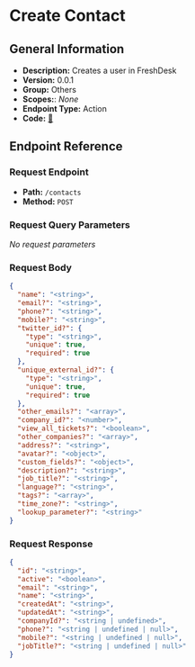 # Create Contact

## General Information

- **Description:** Creates a user in FreshDesk
- **Version:** 0.0.1
- **Group:** Others
- **Scopes:**: _None_
- **Endpoint Type:** Action
- **Code:** [🔗](https://github.com/NangoHQ/integration-templates/tree/main/integrations/freshdesk/actions/create-contact.ts)

## Endpoint Reference

### Request Endpoint

- **Path:** `/contacts`
- **Method:** `POST`

### Request Query Parameters

_No request parameters_

### Request Body

```json
{
  "name": "<string>",
  "email?": "<string>",
  "phone?": "<string>",
  "mobile?": "<string>",
  "twitter_id?": {
    "type": "<string>",
    "unique": true,
    "required": true
  },
  "unique_external_id?": {
    "type": "<string>",
    "unique": true,
    "required": true
  },
  "other_emails?": "<array>",
  "company_id?": "<number>",
  "view_all_tickets?": "<boolean>",
  "other_companies?": "<array>",
  "address?": "<string>",
  "avatar?": "<object>",
  "custom_fields?": "<object>",
  "description?": "<string>",
  "job_title?": "<string>",
  "language?": "<string>",
  "tags?": "<array>",
  "time_zone?": "<string>",
  "lookup_parameter?": "<string>"
}
```

### Request Response

```json
{
  "id": "<string>",
  "active": "<boolean>",
  "email": "<string>",
  "name": "<string>",
  "createdAt": "<string>",
  "updatedAt": "<string>",
  "companyId?": "<string | undefined>",
  "phone?": "<string | undefined | null>",
  "mobile?": "<string | undefined | null>",
  "jobTitle?": "<string | undefined | null>"
}
```
